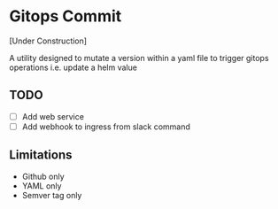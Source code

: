 # Gitops Commit

[Under Construction]

A utility designed to mutate a version within a yaml file to trigger
gitops operations i.e. update a helm value

## TODO

- [ ] Add web service
- [ ] Add webhook to ingress from slack command

## Limitations

- Github only
- YAML only
- Semver tag only